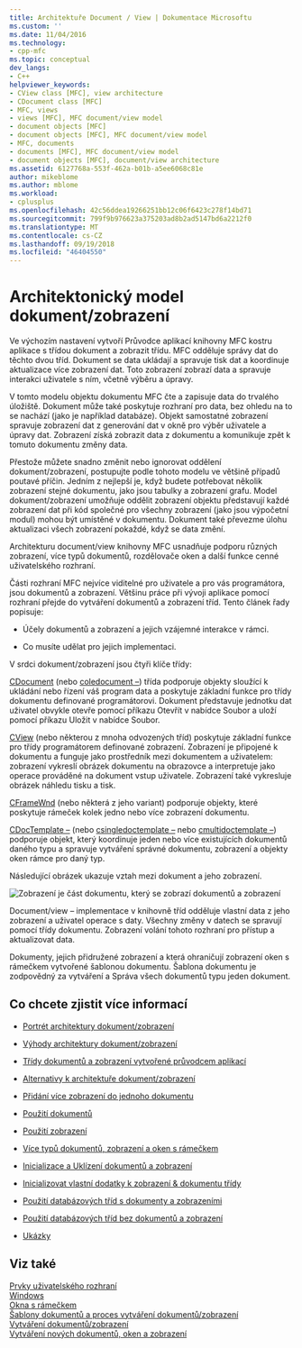 ```yaml
---
title: Architektuře Document / View | Dokumentace Microsoftu
ms.custom: ''
ms.date: 11/04/2016
ms.technology:
- cpp-mfc
ms.topic: conceptual
dev_langs:
- C++
helpviewer_keywords:
- CView class [MFC], view architecture
- CDocument class [MFC]
- MFC, views
- views [MFC], MFC document/view model
- document objects [MFC]
- document objects [MFC], MFC document/view model
- MFC, documents
- documents [MFC], MFC document/view model
- document objects [MFC], document/view architecture
ms.assetid: 6127768a-553f-462a-b01b-a5ee6068c81e
author: mikeblome
ms.author: mblome
ms.workload:
- cplusplus
ms.openlocfilehash: 42c56ddea19266251bb12c06f6423c278f14bd71
ms.sourcegitcommit: 799f9b976623a375203ad8b2ad5147bd6a2212f0
ms.translationtype: MT
ms.contentlocale: cs-CZ
ms.lasthandoff: 09/19/2018
ms.locfileid: "46404550"
---
```

# <a name="documentview-architecture"></a>Architektonický model dokument/zobrazení

Ve výchozím nastavení vytvoří Průvodce aplikací knihovny MFC kostru aplikace s třídou dokument a zobrazit třídu. MFC odděluje správy dat do těchto dvou tříd. Dokument se data ukládají a spravuje tisk dat a koordinuje aktualizace více zobrazení dat. Toto zobrazení zobrazí data a spravuje interakci uživatele s ním, včetně výběru a úpravy.

V tomto modelu objektu dokumentu MFC čte a zapisuje data do trvalého úložiště. Dokument může také poskytuje rozhraní pro data, bez ohledu na to se nachází (jako je například databáze). Objekt samostatné zobrazení spravuje zobrazení dat z generování dat v okně pro výběr uživatele a úpravy dat. Zobrazení získá zobrazit data z dokumentu a komunikuje zpět k tomuto dokumentu změny data.

Přestože můžete snadno změnit nebo ignorovat oddělení dokument/zobrazení, postupujte podle tohoto modelu ve většině případů poutavé příčin. Jedním z nejlepší je, když budete potřebovat několik zobrazení stejné dokumentu, jako jsou tabulky a zobrazení grafu. Model dokument/zobrazení umožňuje oddělit zobrazení objektu představují každé zobrazení dat při kód společné pro všechny zobrazení (jako jsou výpočetní modul) mohou být umístěné v dokumentu. Dokument také převezme úlohu aktualizaci všech zobrazení pokaždé, když se data změní.

Architekturu document/view knihovny MFC usnadňuje podporu různých zobrazení, více typů dokumentů, rozdělovače oken a další funkce cenné uživatelského rozhraní.

Části rozhraní MFC nejvíce viditelné pro uživatele a pro vás programátora, jsou dokumentů a zobrazení. Většinu práce při vývoji aplikace pomocí rozhraní přejde do vytváření dokumentů a zobrazení tříd. Tento článek řady popisuje:

- Účely dokumentů a zobrazení a jejich vzájemné interakce v rámci.

- Co musíte udělat pro jejich implementaci.

V srdci dokument/zobrazení jsou čtyři klíče třídy:

[CDocument](../mfc/reference/cdocument-class.md) (nebo [coledocument –](../mfc/reference/coledocument-class.md)) třída podporuje objekty sloužící k ukládání nebo řízení váš program data a poskytuje základní funkce pro třídy dokumentu definované programátorovi. Dokument představuje jednotku dat uživatel obvykle otevře pomocí příkazu Otevřít v nabídce Soubor a uloží pomocí příkazu Uložit v nabídce Soubor.

[CView](../mfc/reference/cview-class.md) (nebo některou z mnoha odvozených tříd) poskytuje základní funkce pro třídy programátorem definované zobrazení. Zobrazení je připojené k dokumentu a funguje jako prostředník mezi dokumentem a uživatelem: zobrazení vykreslí obrázek dokumentu na obrazovce a interpretuje jako operace prováděné na dokument vstup uživatele. Zobrazení také vykresluje obrázek náhledu tisku a tisk.

[CFrameWnd](../mfc/reference/cframewnd-class.md) (nebo některá z jeho variant) podporuje objekty, které poskytuje rámeček kolek jedno nebo více zobrazení dokumentu.

[CDocTemplate –](../mfc/reference/cdoctemplate-class.md) (nebo [csingledoctemplate –](../mfc/reference/csingledoctemplate-class.md) nebo [cmultidoctemplate –](../mfc/reference/cmultidoctemplate-class.md)) podporuje objekt, který koordinuje jeden nebo více existujících dokumentů daného typu a spravuje vytváření správné dokumentu, zobrazení a objekty oken rámce pro daný typ.

Následující obrázek ukazuje vztah mezi dokument a jeho zobrazení.

![Zobrazení je část dokumentu, který se zobrazí](../mfc/media/vc379n1.gif "vc379n1") dokumentů a zobrazení

Document/view – implementace v knihovně tříd odděluje vlastní data z jeho zobrazení a uživatel operace s daty. Všechny změny v datech se spravují pomocí třídy dokumentu. Zobrazení volání tohoto rozhraní pro přístup a aktualizovat data.

Dokumenty, jejich přidružené zobrazení a která ohraničují zobrazení oken s rámečkem vytvořené šablonou dokumentu. Šablona dokumentu je zodpovědný za vytváření a Správa všech dokumentů typu jeden dokument.

## <a name="what-do-you-want-to-know-more-about"></a>Co chcete zjistit více informací

- [Portrét architektury dokument/zobrazení](../mfc/a-portrait-of-the-document-view-architecture.md)

- [Výhody architektury dokument/zobrazení](../mfc/advantages-of-the-document-view-architecture.md)

- [Třídy dokumentů a zobrazení vytvořené průvodcem aplikací](../mfc/document-and-view-classes-created-by-the-mfc-application-wizard.md)

- [Alternativy k architektuře dokument/zobrazení](../mfc/alternatives-to-the-document-view-architecture.md)

- [Přidání více zobrazení do jednoho dokumentu](../mfc/adding-multiple-views-to-a-single-document.md)

- [Použití dokumentů](../mfc/using-documents.md)

- [Použití zobrazení](../mfc/using-views.md)

- [Více typů dokumentů, zobrazení a oken s rámečkem](../mfc/multiple-document-types-views-and-frame-windows.md)

- [Inicializace a Uklízení dokumentů a zobrazení](../mfc/initializing-and-cleaning-up-documents-and-views.md)

- [Inicializovat vlastní dodatky k zobrazení & dokumentu třídy](../mfc/creating-new-documents-windows-and-views.md)

- [Použití databázových tříd s dokumenty a zobrazeními](../data/mfc-using-database-classes-with-documents-and-views.md)

- [Použití databázových tříd bez dokumentů a zobrazení](../data/mfc-using-database-classes-without-documents-and-views.md)

- [Ukázky](../visual-cpp-samples.md)

## <a name="see-also"></a>Viz také

[Prvky uživatelského rozhraní](../mfc/user-interface-elements-mfc.md)<br/>
[Windows](../mfc/windows.md)<br/>
[Okna s rámečkem](../mfc/frame-windows.md)<br/>
[Šablony dokumentů a proces vytváření dokumentů/zobrazení](../mfc/document-templates-and-the-document-view-creation-process.md)<br/>
[Vytváření dokumentů/zobrazení](../mfc/document-view-creation.md)<br/>
[Vytváření nových dokumentů, oken a zobrazení](../mfc/creating-new-documents-windows-and-views.md)

